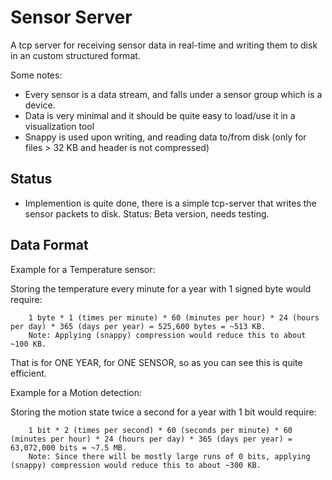 # Sensor Server

A tcp server for receiving sensor data in real-time and writing them to disk in an custom structured format.

Some notes:

- Every sensor is a data stream, and falls under a sensor group which is a device.
- Data is very minimal and it should be quite easy to load/use it in a visualization tool
- Snappy is used upon writing, and reading data to/from disk (only for files > 32 KB and header is not compressed)

## Status

- Implemention is quite done, there is a simple tcp-server that writes the sensor packets to disk.
  Status: Beta version, needs testing.

## Data Format

Example for a Temperature sensor:

Storing the temperature every minute for a year with 1 signed byte would require:
```
    1 byte * 1 (times per minute) * 60 (minutes per hour) * 24 (hours per day) * 365 (days per year) = 525,600 bytes = ~513 KB.
    Note: Applying (snappy) compression would reduce this to about ~100 KB.
```
That is for ONE YEAR, for ONE SENSOR, so as you can see this is quite efficient.


Example for a Motion detection:

Storing the motion state twice a second for a year with 1 bit would require:
```
    1 bit * 2 (times per second) * 60 (seconds per minute) * 60 (minutes per hour) * 24 (hours per day) * 365 (days per year) = 63,072,000 bits = ~7.5 MB.
    Note: Since there will be mostly large runs of 0 bits, applying (snappy) compression would reduce this to about ~300 KB.
```


